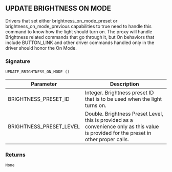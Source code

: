 ## UPDATE BRIGHTNESS ON MODE

Drivers that set either brightness\_on\_mode\_preset or brightness\_on\_mode\_previous capabilities to true need to handle this command to know how the light should turn on. The proxy will handle Brightness related commands that go through it, but On behaviors that include BUTTON\_LINK and other driver commands handled only in the driver should honor the On Mode.

### Signature

`UPDATE_BRIGHTNESS_ON_MODE ()`

| Parameter | Description |
| --- | --- |
| BRIGHTNESS\_PRESET\_ID | Integer. Brightness preset ID that is to be used when the light turns on.|
| BRIGHTNESS\_PRESET\_LEVEL | Double. Brightness Preset Level, this is provided as a convenience only as this value is provided for the preset in other proper calls. |

### Returns

`None`
